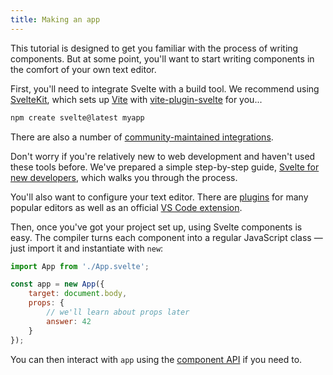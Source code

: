 ```yaml
---
title: Making an app
---
```


This tutorial is designed to get you familiar with the process of writing components. But at some point, you'll want to start writing components in the comfort of your own text editor.

First, you'll need to integrate Svelte with a build tool. We recommend using [SvelteKit](https://kit.svelte.dev), which sets up [Vite](https://vitejs.dev/) with [vite-plugin-svelte](https://github.com/sveltejs/vite-plugin-svelte/) for you...

```bash
npm create svelte@latest myapp
```

There are also a number of [community-maintained integrations](https://sveltesociety.dev/packages#bundler-plugins).

Don't worry if you're relatively new to web development and haven't used these tools before. We've prepared a simple step-by-step guide, [Svelte for new developers](/blog/svelte-for-new-developers), which walks you through the process.

You'll also want to configure your text editor. There are [plugins](https://sveltesociety.dev/resources#editor-support) for many popular editors as well as an official [VS Code extension](https://marketplace.visualstudio.com/items?itemName=svelte.svelte-vscode).

<!--
NOTE: Removed until we have better place for setting-up-your-editor guide. See https://github.com/sveltejs/svelte/pull/7310#issuecomment-1049923609
If your editor does not have a Svelte plugin then you can follow [this guide](/blog/setting-up-your-editor) to configure your text editor to treat `.svelte` files the same as `.html` for the sake of syntax highlighting. -->

Then, once you've got your project set up, using Svelte components is easy. The compiler turns each component into a regular JavaScript class — just import it and instantiate with `new`:

```js
import App from './App.svelte';

const app = new App({
	target: document.body,
	props: {
		// we'll learn about props later
		answer: 42
	}
});
```

You can then interact with `app` using the [component API](/docs/client-side-component-api) if you need to.
